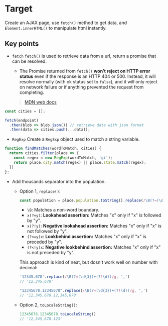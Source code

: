 # Target
Create an AJAX page, use `fetch()` method to get data, and `Element.innerHTML()` to manipulate html instantly.

## Key points
- `fetch`
`fetch()` is used to retrieve data from a url, return a promise that can be resolved.

  - The Promise returned from `fetch()` **won’t reject on HTTP error status** even if the response is an HTTP 404 or 500. Instead, it will resolve normally (with ok status set to `false`), and it will only reject on network failure or if anything prevented the request from completing.
  > [MDN web docs](https://developer.mozilla.org/en-US/docs/Web/API/Fetch_API)

```js
const cities = [];

fetch(endpoint)
  .then(blob => blob.json()) // retrieve data with json format
  .then(data => cities.push(...data));
```

- `RegExp`
Create a `RegExp` object used to match a string variable.

```js
function findMatches(wordToMatch, cities) {
  return cities.filter(place => {
    const regex = new RegExp(wordToMatch, 'gi');
    return place.city.match(regex) || place.state.match(regex);
  })
};
```

- Add thousands separator into the population.
  - Option 1, `replace()`:

    ```js
    const population = place.population.toString().replace(/\B(?=(\d{3})+(?!\d))/g, ',');
    ```

    - `\B`: Matches a non-word boundary. 
    - `x(?=y)`: **Lookahead assertion:** Matches "x" only if "x" is followed by "y".
    - `x(?!y)`: **Negative lookahead assertion:** Matches "x" only if "x" is not followed by "y".
    - `(?<=y)x`: **Lookbehind assertion:** Matches "x" only if "x" is preceded by "y".
    - `(?<!y)x`: **Negative lookbehind assertion:** Matches "x" only if "x" is not preceded by "y".

    This approach is kind of neat, but dosn't work well on number with decimal:

    ```js
    '12345.678'.replace(/\B(?=(\d{3})+(?!\d))/g, ',')
    // '12,345.678'

    "12345678.12345678".replace(/\B(?=(\d{3})+(?!\d))/g, ',')
    // '12,345,678.12,345,678'
    ```

  - Option 2, `toLocaleString()`:
    ```js
    12345678.12345678.toLocaleString()
    // '12,345,678.123'
    ```